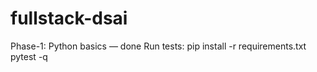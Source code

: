 # fullstack-dsai
Phase-1: Python basics — done
Run tests:
  pip install -r requirements.txt
  pytest -q

